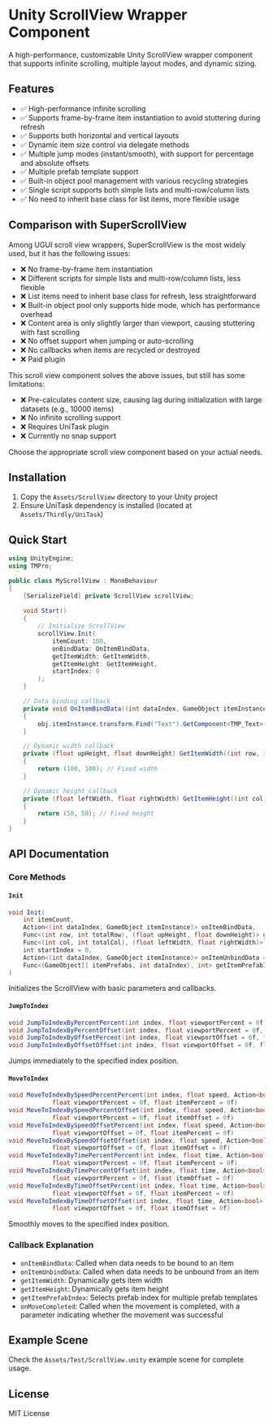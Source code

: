 # Unity ScrollView Wrapper Component

A high-performance, customizable Unity ScrollView wrapper component that supports infinite scrolling, multiple layout modes, and dynamic sizing.

## Features

- ✅ High-performance infinite scrolling
- ✅ Supports frame-by-frame item instantiation to avoid stuttering during refresh
- ✅ Supports both horizontal and vertical layouts
- ✅ Dynamic item size control via delegate methods
- ✅ Multiple jump modes (instant/smooth), with support for percentage and absolute offsets
- ✅ Multiple prefab template support
- ✅ Built-in object pool management with various recycling strategies
- ✅ Single script supports both simple lists and multi-row/column lists
- ✅ No need to inherit base class for list items, more flexible usage

## Comparison with SuperScrollView

Among UGUI scroll view wrappers, SuperScrollView is the most widely used, but it has the following issues:

- ❌ No frame-by-frame item instantiation
- ❌ Different scripts for simple lists and multi-row/column lists, less flexible
- ❌ List items need to inherit base class for refresh, less straightforward
- ❌ Built-in object pool only supports hide mode, which has performance overhead
- ❌ Content area is only slightly larger than viewport, causing stuttering with fast scrolling
- ❌ No offset support when jumping or auto-scrolling
- ❌ No callbacks when items are recycled or destroyed
- ❌ Paid plugin

This scroll view component solves the above issues, but still has some limitations:

- ❌ Pre-calculates content size, causing lag during initialization with large datasets (e.g., 10000 items)
- ❌ No infinite scrolling support
- ❌ Requires UniTask plugin
- ❌ Currently no snap support

Choose the appropriate scroll view component based on your actual needs.

## Installation

1. Copy the `Assets/ScrollView` directory to your Unity project
2. Ensure UniTask dependency is installed (located at `Assets/Thirdly/UniTask`)

## Quick Start

```csharp
using UnityEngine;
using TMPro;

public class MyScrollView : MonoBehaviour
{
    [SerializeField] private ScrollView scrollView;
    
    void Start()
    {
        // Initialize ScrollView
        scrollView.Init(
            itemCount: 100, 
            onBindData: OnItemBindData,
            getItemWidth: GetItemWidth,
            getItemHeight: GetItemHeight,
            startIndex: 0
        );
    }

    // Data binding callback
    private void OnItemBindData((int dataIndex, GameObject itemInstance) obj)
    {
        obj.itemInstance.transform.Find("Text").GetComponent<TMP_Text>().text = obj.dataIndex.ToString();
    }

    // Dynamic width callback
    private (float upHeight, float downHeight) GetItemWidth((int row, int totalRow) arg)
    {
        return (100, 100); // Fixed width
    }

    // Dynamic height callback
    private (float leftWidth, float rightWidth) GetItemHeight((int col, int totalCol) arg)
    {
        return (50, 50); // Fixed height
    }
}
```

## API Documentation

### Core Methods

#### `Init`
```csharp
void Init(
    int itemCount, 
    Action<(int dataIndex, GameObject itemInstance)> onItemBindData,
    Func<(int row, int totalRow), (float upHeight, float downHeight)> getItemWidth,
    Func<(int col, int totalCol), (float leftWidth, float rightWidth)> getItemHeight,
    int startIndex = 0,
    Action<(int dataIndex, GameObject itemInstance)> onItemUnbindData = null,
    Func<(GameObject[] itemPrefabs, int dataIndex), int> getItemPrefabIndex = null
)
```
Initializes the ScrollView with basic parameters and callbacks.

#### `JumpToIndex`
```csharp
void JumpToIndexByPercentPercent(int index, float viewportPercent = 0f, float itemPercent = 0f)
void JumpToIndexByPercentOffset(int index, float viewportPercent = 0f, float itemOffset = 0f)
void JumpToIndexByOffsetPercent(int index, float viewportOffset = 0f, float itemPercent = 0f)
void JumpToIndexByOffsetOffset(int index, float viewportOffset = 0f, float itemOffset = 0f)
```
Jumps immediately to the specified index position.

#### `MoveToIndex`
```csharp
void MoveToIndexBySpeedPercentPercent(int index, float speed, Action<bool> onMoveCompleted = null,
            float viewportPercent = 0f, float itemPercent = 0f)
void MoveToIndexBySpeedPercentOffset(int index, float speed, Action<bool> onMoveCompleted = null,
            float viewportPercent = 0f, float itemOffset = 0f)
void MoveToIndexBySpeedOffsetPercent(int index, float speed, Action<bool> onMoveCompleted = null,
            float viewportOffset = 0f, float itemPercent = 0f)
void MoveToIndexBySpeedOffsetOffset(int index, float speed, Action<bool> onMoveCompleted = null,
            float viewportOffset = 0f, float itemOffset = 0f)
void MoveToIndexByTimePercentPercent(int index, float time, Action<bool> onMoveCompleted = null,
            float viewportPercent = 0f, float itemPercent = 0f)
void MoveToIndexByTimePercentOffset(int index, float time, Action<bool> onMoveCompleted = null,
            float viewportPercent = 0f, float itemOffset = 0f)
void MoveToIndexByTimeOffsetPercent(int index, float time, Action<bool> onMoveCompleted = null,
            float viewportOffset = 0f, float itemPercent = 0f)
void MoveToIndexByTimeOffsetOffset(int index, float time, Action<bool> onMoveCompleted = null,
            float viewportOffset = 0f, float itemOffset = 0f)
```
Smoothly moves to the specified index position.

### Callback Explanation

- `onItemBindData`: Called when data needs to be bound to an item
- `onItemUnbindData`: Called when data needs to be unbound from an item
- `getItemWidth`: Dynamically gets item width
- `getItemHeight`: Dynamically gets item height
- `getItemPrefabIndex`: Selects prefab index for multiple prefab templates
- `onMoveCompleted`: Called when the movement is completed, with a parameter indicating whether the movement was successful

## Example Scene

Check the `Assets/Test/ScrollView.unity` example scene for complete usage.

## License

MIT License

